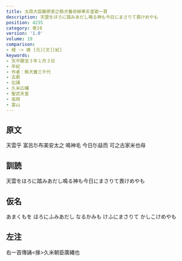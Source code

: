 ```yaml
---
title: 太政大臣藤原家之縣犬養命婦奉天皇歌一首
description: 天雲をほろに踏みあだし鳴る神も今日にまさりて畏けめやも
position: 4235
category: 巻19
version: '1.0'
volume: 19
comparison:
- 様 -> 掾 [元][文][紀]
keywords:
- 天平勝宝３年１月３日
- 年紀
- 作者：縣犬養三千代
- 古歌
- 伝誦
- 久米広縄
- 聖武天皇
- 高岡
- 富山
---
```


## 原文

天雲乎 富呂尓布美安太之 鳴神毛 今日尓益而 可之古家米也母

## 訓読

天雲をほろに踏みあだし鳴る神も今日にまさりて畏けめやも

## 仮名

あまくもを ほろにふみあだし なるかみも けふにまさりて かしこけめやも

## 左注

右一首傳誦<掾>久米朝臣廣縄也
